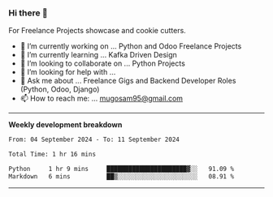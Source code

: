 ### Hi there 👋 



For Freelance Projects showcase and cookie cutters.

- 🔭 I’m currently working on ... Python and Odoo Freelance Projects
- 🌱 I’m currently learning ... Kafka Driven Design
- 👯 I’m looking to collaborate on ... Python Projects
- 🤔 I’m looking for help with ...
- 💬 Ask me about ... Freelance Gigs and Backend Developer Roles (Python, Odoo, Django)
- 📫 How to reach me: ... mugosam95@gmail.com
---------
**Weekly development breakdown**
<!--START_SECTION:waka-->

```txt
From: 04 September 2024 - To: 11 September 2024

Total Time: 1 hr 16 mins

Python     1 hr 9 mins     ██████████████████████▓░░   91.09 %
Markdown   6 mins          ██▒░░░░░░░░░░░░░░░░░░░░░░   08.91 %
```

<!--END_SECTION:waka-->

----------


